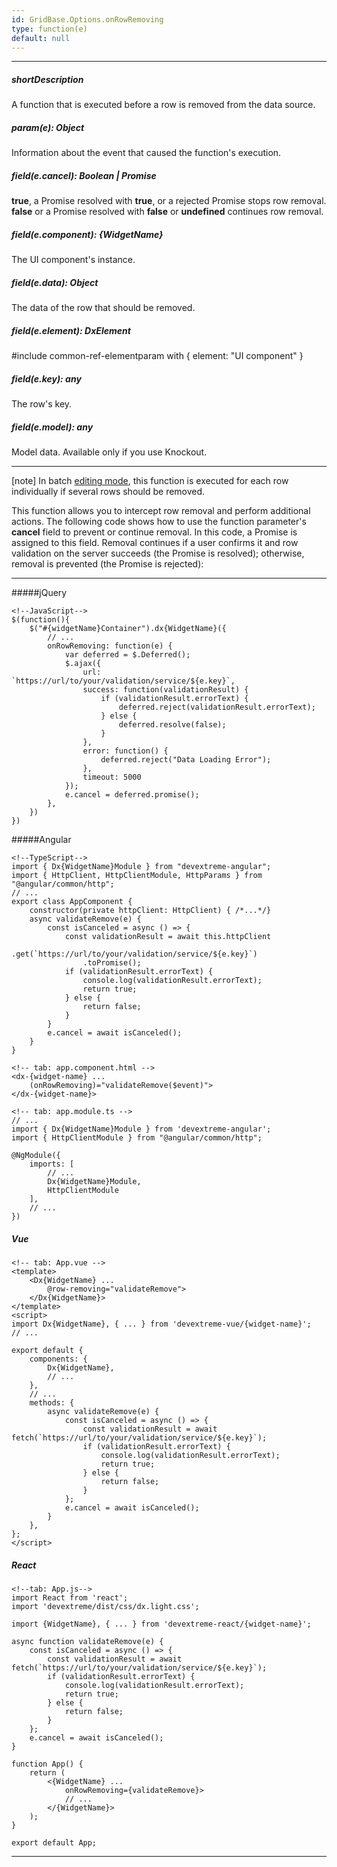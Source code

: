 ```yaml
---
id: GridBase.Options.onRowRemoving
type: function(e)
default: null
---
```

---
##### shortDescription
A function that is executed before a row is removed from the data source.

##### param(e): Object
Information about the event that caused the function's execution.

##### field(e.cancel): Boolean | Promise<void>
**true**, a Promise resolved with **true**, or a rejected Promise stops row removal.       
**false** or a Promise resolved with **false** or **undefined** continues row removal.

##### field(e.component): {WidgetName}
The UI component's instance.

##### field(e.data): Object
The data of the row that should be removed.

##### field(e.element): DxElement
#include common-ref-elementparam with { element: "UI component" }

##### field(e.key): any
The row's key.

##### field(e.model): any
Model data. Available only if you use Knockout.

---
[note] In batch [editing mode](/api-reference/10%20UI%20Components/GridBase/1%20Configuration/editing/mode.md '{basewidgetpath}/Configuration/editing/#mode'), this function is executed for each row individually if several rows should be removed.

This function allows you to intercept row removal and perform additional actions. The following code shows how to use the function parameter's **cancel** field to prevent or continue removal. In this code, a Promise is assigned to this field. Removal continues if a user confirms it and row validation on the server succeeds (the Promise is resolved); otherwise, removal is prevented (the Promise is rejected):

---
#####jQuery

    <!--JavaScript-->
    $(function(){
        $("#{widgetName}Container").dx{WidgetName}({
            // ...
            onRowRemoving: function(e) {
                var deferred = $.Deferred();
                $.ajax({
                    url: `https://url/to/your/validation/service/${e.key}`,
                    success: function(validationResult) {
                        if (validationResult.errorText) {
                            deferred.reject(validationResult.errorText);
                        } else {
                            deferred.resolve(false);
                        }
                    },
                    error: function() {
                        deferred.reject("Data Loading Error");
                    },
                    timeout: 5000
                });
                e.cancel = deferred.promise();
            },
        })
    })

#####Angular

    <!--TypeScript-->
    import { Dx{WidgetName}Module } from "devextreme-angular";
    import { HttpClient, HttpClientModule, HttpParams } from "@angular/common/http";
    // ...
    export class AppComponent {
        constructor(private httpClient: HttpClient) { /*...*/}
        async validateRemove(e) {
            const isCanceled = async () => {
                const validationResult = await this.httpClient
                    .get(`https://url/to/your/validation/service/${e.key}`)
                    .toPromise();
                if (validationResult.errorText) {
                    console.log(validationResult.errorText);
                    return true;
                } else {
                    return false;
                } 
            }
            e.cancel = await isCanceled();
        }
    }

    <!-- tab: app.component.html -->
    <dx-{widget-name} ... 
        (onRowRemoving)="validateRemove($event)">
    </dx-{widget-name}>

    <!-- tab: app.module.ts -->
    // ... 
    import { Dx{WidgetName}Module } from 'devextreme-angular'; 
    import { HttpClientModule } from "@angular/common/http";

    @NgModule({
        imports: [
            // ...
            Dx{WidgetName}Module,
            HttpClientModule
        ],
        // ...
    })

##### Vue

    <!-- tab: App.vue -->
    <template>
        <Dx{WidgetName} ...
            @row-removing="validateRemove">
        </Dx{WidgetName}>
    </template>
    <script>
    import Dx{WidgetName}, { ... } from 'devextreme-vue/{widget-name}';
    // ...

    export default {
        components: {
            Dx{WidgetName},
            // ...
        },
        // ...
        methods: {
            async validateRemove(e) {
                const isCanceled = async () => {
                    const validationResult = await fetch(`https://url/to/your/validation/service/${e.key}`);
                    if (validationResult.errorText) {
                        console.log(validationResult.errorText);
                        return true;
                    } else {
                        return false;
                    }
                };
                e.cancel = await isCanceled();
            }
        },
    };
    </script>

##### React

    <!--tab: App.js-->
    import React from 'react';
    import 'devextreme/dist/css/dx.light.css';
    
    import {WidgetName}, { ... } from 'devextreme-react/{widget-name}';

    async function validateRemove(e) {
        const isCanceled = async () => {
            const validationResult = await fetch(`https://url/to/your/validation/service/${e.key}`);
            if (validationResult.errorText) {
                console.log(validationResult.errorText);
                return true;
            } else {
                return false;
            }
        };
        e.cancel = await isCanceled();
    }

    function App() {
        return (
            <{WidgetName} ...
                onRowRemoving={validateRemove}>
                // ...
            </{WidgetName}>
        );
    }

    export default App;

---